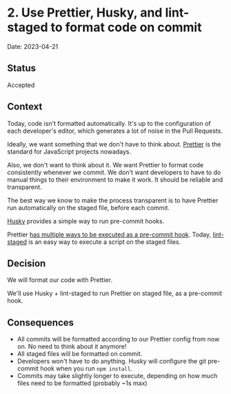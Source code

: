 # 2. Use Prettier, Husky, and lint-staged to format code on commit

Date: 2023-04-21

## Status

Accepted

## Context

Today, code isn't formatted automatically. It's up to the configuration of each developer's editor, which generates a lot of noise in the Pull Requests.

Ideally, we want something that we don't have to think about. [Prettier](https://prettier.io/) is the standard for JavaScript projects nowadays.

Also, we don't want to think about it. We want Prettier to format code consistently whenever we commit. We don't want developers to have to do manual things to their environment to make it work. It should be reliable and transparent.

The best way we know to make the process transparent is to have Prettier run automatically on the staged file, before each commit.

[Husky](https://typicode.github.io/husky/) provides a simple way to run pre-commit hooks.

Prettier [has multiple ways to be executed as a pre-commit hook](https://prettier.io/docs/en/precommit.html). Today, [lint-staged](https://github.com/okonet/lint-staged) is an easy way to execute a script on the staged files.

## Decision

We will format our code with Prettier.

We'll use Husky + lint-staged to run Prettier on staged file, as a pre-commit hook.

## Consequences

- All commits will be formatted according to our Prettier config from now on. No need to think about it anymore!
- All staged files will be formatted on commit.
- Developers won't have to do anything. Husky will configure the git pre-commit hook when you run `npm install`.
- Commits may take slightly longer to execute, depending on how much files need to be formatted (probably ~1s max)
